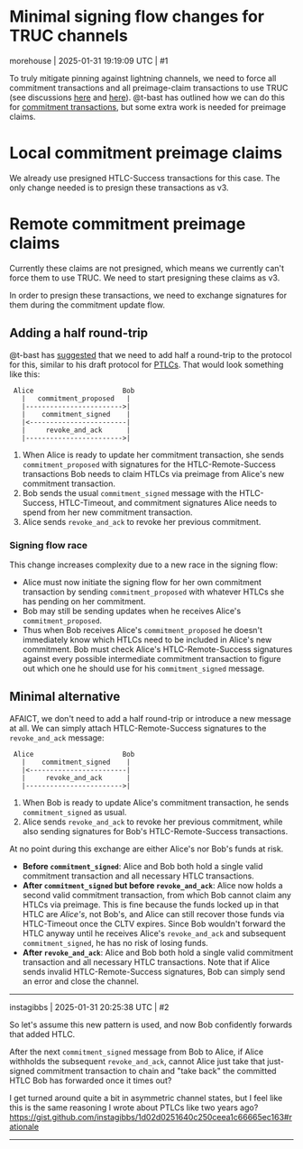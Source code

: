 # Minimal signing flow changes for TRUC channels

morehouse | 2025-01-31 19:19:09 UTC | #1

To truly mitigate pinning against lightning channels, we need to force all commitment transactions and all preimage-claim transactions to use TRUC (see discussions [here](https://github.com/lightning/bolts/issues/1221#issuecomment-2621162542) and [here](https://delvingbitcoin.org/t/lightning-transactions-with-v3-and-ephemeral-anchors/418/12)).  @t-bast has outlined how we can do this for [commitment transactions](https://delvingbitcoin.org/t/lightning-transactions-with-v3-and-ephemeral-anchors/418), but some extra work is needed for preimage claims.

# Local commitment preimage claims

We already use presigned HTLC-Success transactions for this case.  The only change needed is to presign these transactions as v3.

# Remote commitment preimage claims

Currently these claims are not presigned, which means we currently can't force them to use TRUC.  We need to start presigning these claims as v3.

In order to presign these transactions, we need to exchange signatures for them during the commitment update flow.

## Adding a half round-trip

@t-bast has [suggested](https://github.com/lightning/bolts/issues/1221#issuecomment-2626983064) that we need to add half a round-trip to the protocol for this, similar to his draft protocol for [PTLCs](https://github.com/t-bast/lightning-docs/blob/398a1b78250f564f7c86a414810f7e87e5af23ba/taproot-updates.md#point-time-locked-contracts).  That would look something like this:

```
 Alice                      Bob
   |   commitment_proposed   |
   |------------------------>|
   |    commitment_signed    |
   |<------------------------|
   |     revoke_and_ack      |
   |------------------------>|
```

1. When Alice is ready to update her commitment transaction, she sends `commitment_proposed` with signatures for the HTLC-Remote-Success transactions Bob needs to claim HTLCs via preimage from Alice's new commitment transaction.
2. Bob sends the usual `commitment_signed` message with the HTLC-Success, HTLC-Timeout, and commitment signatures Alice needs to spend from her new commitment transaction.
3. Alice sends `revoke_and_ack` to revoke her previous commitment.

### Signing flow race

This change increases complexity due to a new race in the signing flow:

- Alice must now initiate the signing flow for her own commitment transaction by sending `commitment_proposed` with whatever HTLCs she has pending on her commitment.
- Bob may still be sending updates when he receives Alice's `commitment_proposed`.
- Thus when Bob receives Alice's `commitment_proposed` he doesn't immediately know which HTLCs need to be included in Alice's new commitment. Bob must check Alice's HTLC-Remote-Success signatures against every possible intermediate commitment transaction to figure out which one he should use for his `commitment_signed` message.

## Minimal alternative

AFAICT, we don't need to add a half round-trip or introduce a new message at all.  We can simply attach HTLC-Remote-Success signatures to the `revoke_and_ack` message:

```
 Alice                      Bob
   |    commitment_signed    |
   |<------------------------|
   |     revoke_and_ack      |
   |------------------------>|
```

1. When Bob is ready to update Alice's commitment transaction, he sends `commitment_signed` as usual.
2. Alice sends `revoke_and_ack` to revoke her previous commitment, while also sending signatures for Bob's HTLC-Remote-Success transactions.

At no point during this exchange are either Alice's nor Bob's funds at risk.

- **Before `commitment_signed`**: Alice and Bob both hold a single valid commitment transaction and all necessary HTLC transactions.
- **After `commitment_signed` but before `revoke_and_ack`**: Alice now holds a second valid commitment transaction, from which Bob cannot claim any HTLCs via preimage.  This is fine because the funds locked up in that HTLC are *Alice's*, not Bob's, and Alice can still recover those funds via HTLC-Timeout once the CLTV expires.  Since Bob wouldn't forward the HTLC anyway until he receives Alice's `revoke_and_ack` and subsequent `commitment_signed`, he has no risk of losing funds.
- **After `revoke_and_ack`**: Alice and Bob both hold a single valid commitment transaction and all necessary HTLC transactions.  Note that if Alice sends invalid HTLC-Remote-Success signatures, Bob can simply send an error and close the channel.

-------------------------

instagibbs | 2025-01-31 20:25:38 UTC | #2

So let's assume this new pattern is used, and now Bob confidently forwards that added HTLC.

After the next `commitment_signed` message from Bob to Alice, if Alice withholds the subsequent `revoke_and_ack`, cannot Alice just take that just-signed commitment transaction to chain and "take back" the committed HTLC Bob has forwarded once it times out?

I get turned around quite a bit in asymmetric channel states, but I feel like this is the same reasoning I wrote about PTLCs like two years ago? https://gist.github.com/instagibbs/1d02d0251640c250ceea1c66665ec163#rationale

-------------------------

